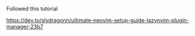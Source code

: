 Followed this tutorial

https://dev.to/slydragonn/ultimate-neovim-setup-guide-lazynvim-plugin-manager-23b7

